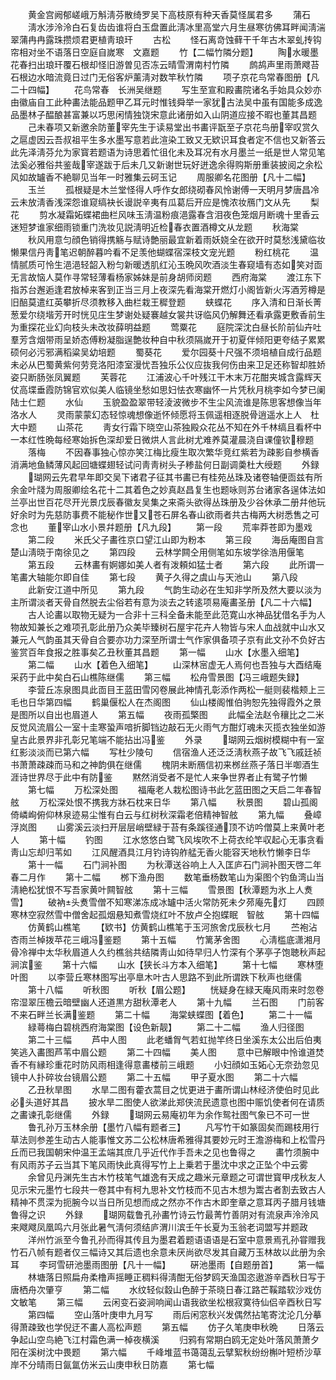 <!-- { "loadSidebar": true } -->
　　黄金宫阙郁嵯峨万斛淸芬散绮罗吴下高枝原有种天香莫怪属君多
　　蒲石
　　淸水涉泠泠白石复齿齿谁将白玉盘置此淸冰里高堂六月生昼寒彷佛耳畔闻淸湍翠蒲冉冉露珠攒烦君更植靑琅玕
　　古松
　　怪石离竒蚀藓干千年古木翠虬抟钩帘相对坐不语落日空庭自嵗寒　文嘉题
　　竹【二幅竹隣分题】
　　陶水暖墨花春扫出琅玕覆石根却怪旧游曽见否冻云晴雪渭南村竹隣
　　鹧鸪声里雨萧飕苔石根边水暗流竟日过门无俗客炉薰淸对数竿秋竹隣
　　项子京花鸟常春图册【凡二十四幅】
　　花鸟常春　长洲吴继题
　　写生至宣和殿畵院诸名手始具众妙亦由徽庙自工此种畵法能品题甲乙耳元时惟钱舜举一家犹古法吴中虽有国能多成逸品墨林子醖酿甚富兼以巧思闲情独饶宋意此诸册如入山阴道应接不暇也董其昌题
　　己未春项又新邀余防董宰先生于读易堂出书畵评翫至子京花鸟册宰叹赏久之扈虚因云吾叔祖平生多水墨写意若此渲染工致又无欵识耳食者定不信也又新答云此先泽淸芬允为家寳若题语为诗思着忙徂化未及耳况有水月墨兰一纸是世人常见笔法奚必雅俗共鉴哉宰遂跋于后未几又新谢世玩好迸逸余得购斯册重装披阅之余松风如故罏香不絶聊见当年一时雅集云砢玉记
　　周服卿名花图册【凡十二幅】
　　玉兰
　　孤根疑是木兰堂怪得人呼作女郎绕砌春风怜谢傅一天明月梦唐昌冷云未放淸香浅深怨谁窥缟袂长谩説辛夷有瓜葛后开应是愧浓妆鴈门文从先
　　梨花
　　剪水凝霜妬蝶裙曲栏风味玉淸温粉痕浥露春含泪夜色笼烟月断魂十里香云迷短梦谁家细雨锁重门洗妆见説淸明近检春衣置酒樽文从龙题
　　秋海棠
　　秋风用意匀顔色销得携觞与赋诗艶丽最宜新着雨妖娆全在欲开时莫愁浅黛临妆懒果信丹靑笔迟朝醉暮吟看不足羡他蝴蝶宿深枝文宠光题
　　粉红桃花
　　温情腻质可怜生浥浥轻韶入粉匀新暖透肌红沁玉晩风吹酒淡生春窥墙有态如笑对靣无言故恼人莫作寻常轻薄看杨家姊妹是前身胡师闵题
　　西府海棠
　　渡江东下指苏台邂逅逢君放棹来客到正当三月上夜深先看海棠开燃灯小阁皆新火泻酒芳樽是旧醅莫遣红英攀折尽须教移入曲栏栽王穉登题
　　蛱蝶花
　　序入清和日渐长菁葱爱尔绕堦芳开时恍见庄生梦谢处疑褰越女裳共讶临风仍解舞还看承露更敷香前生为重探花业幻向枝头未改妆薛明益题
　　莺粟花
　　庭院深沈白昼长阶前仙卉吐羣芳含烟带雨呈娇态傅粉凝脂逞艶妆种自中秋须隔嵗开于初夏伴倾阳更夸结子累累硕何必污邪满稻粱吴幼培题
　　蜀葵花
　　爱尔园葵十尺强不须培植自成行品题未必从巴蜀黄紫何劳竞洛阳漆室漫忧吾独乐公仪应抜我何伤由来卫足还称智却胜娇姿只断肠张凤翼题
　　芙蓉花
　　江浦波心千叶残江干木末万花酣夹城含露辉天仗高堞垂霞防锦官欢似美人临镜坐愁如思妇怯衣寒幽怀一片凭秋月桃李如今梦已阑陆士仁题
　　水仙
　　玉貌盈盈翠带轻淩波微步不生尘风流谁是陈思客想像当年洛水人
　　灵雨蒙蒙幻态轻惊魂想像逝怀倾愿将玉佩遥相逐脱骨逍遥水上人　杜大中题
　　山茶花
　　靑女行霜下晓空山茶独殿众花丛不知在外千林缟且看杯中一本红性晩每经寒始拆色深却爱日微烘人言此树尤难养莫灌晨浇自课僮钦穆题
　　落梅
　　不因春事独心惊亦笑江梅比瘦生取次繁华竞红紫若为疎影自参横香消满地鱼鳞薄风起回塘蝶翅轻试问靑靑树头子糁盐何日副调羮杜大绶题
　　外録
　　瑚网云先君早年即交吴下诸君子征其书畵已有桂苑丛珠及诸卷轴便靣兹有所余金叶牋为周服卿绘名花十二其着色之妙真赵昌复生也题咏则苏台诸家各逞体法如兰亭出世百花尽开光景戊辰春徽友吴集之来斋头欲得丛珠册及少谷休承二册幷他玩好余时为先慈防事费不能秘作世又苍石屏名春山欲雨者共古梅两大树悉售之可念也
　　董宰山水小景幷题册【凡九段】
　　第一段
　　荒率莽苍即为墨戏
　　第二段
　　米氏父子畵徃京口望江山即为粉本
　　第三段
　　海岳庵图自言楚山淸晓于南徐见之
　　第四段
　　云林学闗仝用侧笔如东坡学徐浩用偃笔
　　第五段
　　云林畵有婀娜如美人者有泼頼如猛士者
　　第六段
　　此所谓一笔畵大轴能尔即自佳
　　第七段
　　黄子久得之虞山与天池山
　　第八段
　　此新安江道中所见
　　第九段
　　气韵生动必在生知非学所及然大要以淡为主所谓淡者天骨自然脱去尘俗若有意为淡去之转逺项易庵畵圣册【凡二十六幅】
　　古人论畵以取物无疑为一合非十三科全备未能至此范寛山水神品犹借名手为人物故知兼长之难项孔彰此册乃众美毕臻树石屋宇花卉人物皆与宋人血战就中山水又兼元人气韵虽其天骨自合要亦功力深至所谓士气作家俱备项子京有此文孙不负好古鉴赏百年食报之胜事矣乙丑秋董其昌题
　　第一幅
　　山水【水墨入细笔】
　　第二幅
　　山水【着色入细笔】
　　山深林宻虚无人焉何也吾独与大酉结庵采药于此中矣白石山樵陈继儒
　　第三幅
　　松舟雪景图【冯三峨题失録】
　　李营丘冻泉图具此靣目王蓝田雪冈卷展此神情孔彰添作两松一艇则裴楷颊上三毛也日华第四幅
　　鹤巢偃松人在杰阁图
　　仙山楼阁惟伯驹恕先独得霞外之景是图所以自出也眉道人
　　第五幅
　　夜雨孤檠图
　　此幅全法赵令穰比之二米反觉风流眉公一室十圭寒蛩声喑折脚铛边敲石无火雨气方酣灯魂未灭揽衣独坐如游皇古此景界非孔彰兄笔端不能拈出冯鉴
　　外录
　　瑚网云烟树模糊中有一室红影淡淡而已第六幅
　　写杜少陵句
　　信宿渔人还泛泛淸秋燕子故飞飞戚廷祯书萧萧疎疎而马和之神韵俱在继儒
　　槐阴未断鴈信初来桞丝燕子落日半啣酒生涯诗世界尽于此中有防鉴
　　黙然消受者不是忙人来争世界者止有鹭子竹懒
　　第七幅
　　万松深处图
　　福庵老人栽松图诗书此乞蓝田图之天启二年春智舷
　　万松深处恨不携我方牀石枕来日华
　　第八幅
　　秋景图
　　碧山孤阁倚嶙峋俯仰林泉迹易尘惟有白云与红树秋深霜老倍精神智舷
　　第九幅
　　叠嶂浮岚图
　　山雾溪云淡扫开层层峭壁緑于苔有条蹊径通顶不访吟僧莫上来黄叶老人
　　第十幅
　　钓图
　　江水悠悠白鹭飞风埃吹不上荷衣纶竿収起心无事贪看靑山忘却归苇如
　　江风醒酒具江月钓诗钩舴艋无香火能容天地秋竹懒李日华
　　第十一幅
　　石门涧补图
　　为秋潭送谷响上人入匡庐石门涧补图天啓二年春二月作
　　第十二幅
　　桞下渔舟图
　　数笔垂杨数笔山为渠图个钓鱼湾山当淸絶松犹恨不写吾家黄叶闗智舷
　　第十三幅
　　雪景图【秋潭题为氷上人煑雪】
　　破衲头煑雪僧不知寒涕冻成冰罏中活火常防死未夕茒庵先灯
　　四顾寒林空寂然雪中僧舍起孤烟悬知煮雪烧红叶不放卢仝抱蝶眠　智舷
　　第十四幅
　　仿黄鹤山樵笔
　　【欵书】仿黄鹤山樵笔于玉河旅舍戊辰秋七月
　　苎袍沾杏雨兰棹拨苹花三峨冯鉴题
　　第十五幅
　　竹篱茅舍图
　　心淸槛底潇湘月骨冷禅中太华秋眉道人久约樵翁共结隣靑山如待早归人竹深有个茅亭子饱聴秋声起涧滨鉴
　　第十六幅
　　山水【狭长斗方本入细笔】
　　第十七幅
　　寒林堕叶图
　　以李营丘寒林图写出亭臯木叶古人思路不到此所谓跌下秋声也继儒
　　第十八幅
　　听秋图
　　听秋【眉公题】
　　恍疑身在緑天庵风雨来时忽卷帘湿翠压檐云暗壁幽人还道黒方甜秋潭老人
　　第十九幅
　　兰石图
　　门前客不来石畔兰长满鉴题
　　第二十幅
　　海棠蛱蝶图【着色】
　　第二十一幅
　　緑蕚梅白碧桃西府海棠图【设色新靓】
　　第二十二幅
　　渔人归径图
　　第二十三幅
　　芦中人图
　　此老蟠胷气若虹抛竿终日坐溪东太公出后伯夷笑逃入畵图芦苇中眉公题
　　第二十四幅
　　美人图
　　意中已解眼中怜谁道焚香不有縁珍重花时防风雨相逢得意畵楼前三峨题
　　小妇顔如玉妬心无奈劲忽见镜中人扑碎妆台镜眉公题
　　第二十五幅
　　甲子夏水图
　　第二十六幅
　　乙丑秋旱图
　　水旱二图有藿衣蒿目之忧更进于畵所谓山林经济使伯时见此必头道好其昌
　　披水旱二图使人欲涕此郑侠流民遗意也图中赈饥使者何在请质之畵谏孔彰继儒
　　外録
　　瑚网云易庵初年为余作鸳社图气象已不可一世
　　鲁孔孙万玉林余册【墨竹八幅有题者三】
　　凡写竹干如篆固矣而踢枝用行草法则参差生动古人能事惟文苏二公松林唐希雅得其要妙元时王澹游梅和上松雪丹丘而已我国朝宋仲温王孟端其庶几乎近代作手吾未之见也鲁得之
　　畵竹须腕中有风雨苏子云当其下笔风雨快此真得写竹上上乗若于墨沈中求之正坠个中云雾
　　余曾见丹渊先生古木竹枝笔气雄逸有天成之趣米元章题之可谓世寳甲戌秋友人见示宋元墨竹七段共一卷其中有柯九思补文竹枝而不见古木想为鬻古者割去致古人精神不贯深为扼腕今以当日所见想而成之然亦不作古木即奎章之意耳丙子腊月钱塘鲁得之识
　　外録
　　瑚网载鲁孔孙畵竹诗云竹最菁竹善阴对有流泉声泠泠风来飕飕凤凰鸣六月张此暑气淸何须结庐渭川滨壬午长夏为玉翁老词盟写并题政
　　洋州竹派至今鲁孔孙而得其传且为墨君着题语语语是石室中意景焉孔孙甞赠我竹石八帧有题者仅三幅诗又其后遗也余意未厌尚欲尽发其自藏万玉林故以此册为余耳
　　李珂雪研池墨雨图册【凡十一幅】
　　硏池墨雨【自题册首】
　　第一幅
　　林塘落日照扁舟柔橹声摇睡正稠料得淸酣无俗梦鸥天渔国恣遨游辛酉秋日写于唐栖舟次肇亨
　　第二幅
　　水纹轻似縠山色醉于茶晓日春江路芒鞵踏软沙戏仿文敏笔
　　第三幅
　　云闲变石姿涧响闻山语我欲坐松根寂寞待仙侣辛酉秋日写
　　第四幅
　　空山落叶庚申九月写
　　雨后闲窓秋兴发偶然拈笔寄沈沦几分摹得萧疎致也学倪迂不畵人高松声题
　　第五幅
　　仿子久笔庚申秋晩
　　日落云争起山空鸟絶飞江村霜色满一棹夜横溪
　　归鸦有常期白鸥无定处叶落风萧萧夕阳在溪树沈中畏题
　　第六幅
　　千峰堆蓝书蔼蔼乱云擘絮秋纷纷槲叶短桥沙草岸不分晴雨日氤氲仿米云山庚申秋日防嘉
　　第七幅
